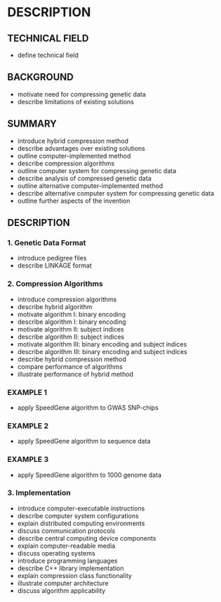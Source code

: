 # DESCRIPTION

## TECHNICAL FIELD

- define technical field

## BACKGROUND

- motivate need for compressing genetic data
- describe limitations of existing solutions

## SUMMARY

- introduce hybrid compression method
- describe advantages over existing solutions
- outline computer-implemented method
- describe compression algorithms
- outline computer system for compressing genetic data
- describe analysis of compressed genetic data
- outline alternative computer-implemented method
- describe alternative computer system for compressing genetic data
- outline further aspects of the invention

## DESCRIPTION

### 1. Genetic Data Format

- introduce pedigree files
- describe LINKAGE format

### 2. Compression Algorithms

- introduce compression algorithms
- describe hybrid algorithm
- motivate algorithm I: binary encoding
- describe algorithm I: binary encoding
- motivate algorithm II: subject indices
- describe algorithm II: subject indices
- motivate algorithm III: binary encoding and subject indices
- describe algorithm III: binary encoding and subject indices
- describe hybrid compression method
- compare performance of algorithms
- illustrate performance of hybrid method

### EXAMPLE 1

- apply SpeedGene algorithm to GWAS SNP-chips

### EXAMPLE 2

- apply SpeedGene algorithm to sequence data

### EXAMPLE 3

- apply SpeedGene algorithm to 1000 genome data

### 3. Implementation

- introduce computer-executable instructions
- describe computer system configurations
- explain distributed computing environments
- discuss communication protocols
- describe central computing device components
- explain computer-readable media
- discuss operating systems
- introduce programming languages
- describe C++ library implementation
- explain compression class functionality
- illustrate computer architecture
- discuss algorithm applicability

